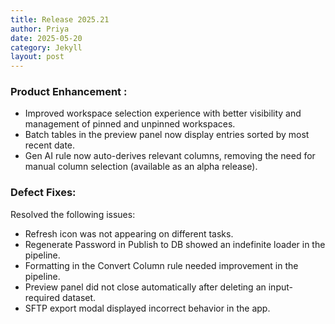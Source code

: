 ```yaml
---
title: Release 2025.21
author: Priya
date: 2025-05-20
category: Jekyll
layout: post
---
```

### Product Enhancement :
* Improved workspace selection experience with better visibility and management of pinned and unpinned workspaces.
* Batch tables in the preview panel now display entries sorted by most recent date.
* Gen AI rule now auto-derives relevant columns, removing the need for manual column selection (available as an alpha release).



### Defect Fixes:
Resolved the following issues:

* Refresh icon was not appearing on different tasks.
* Regenerate Password in Publish to DB showed an indefinite loader in the pipeline.
* Formatting in the Convert Column rule needed improvement in the pipeline.
* Preview panel did not close automatically after deleting an input-required dataset.
* SFTP export modal displayed incorrect behavior in the app.
